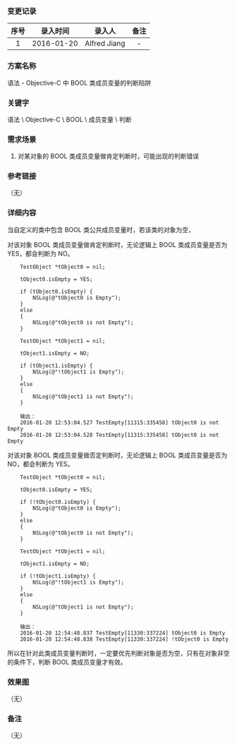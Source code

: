 ### 变更记录

| 序号 | 录入时间 | 录入人 | 备注 |
|:--------:|:--------:|:--------:|:--------:|
| 1 | 2016-01-20 | Alfred Jiang | - |

### 方案名称

语法 - Objective-C 中 BOOL 类成员变量的判断陷阱

### 关键字

语法 \ Objective-C \ BOOL \ 成员变量 \ 判断

### 需求场景

1. 对某对象的 BOOL 类成员变量做肯定判断时，可能出现的判断错误

### 参考链接
（无）

### 详细内容

当自定义的类中包含 BOOL 类公共成员变量时，若该类的对象为空，

对该对象 BOOL 类成员变量做肯定判断时，无论逻辑上 BOOL 类成员变量是否为 YES，都会判断为 NO。
```
    TestObject *tObject0 = nil;
    
    tObject0.isEmpty = YES;
    
    if (tObject0.isEmpty) {
        NSLog(@"tObject0 is Empty");
    }
    else
    {
        NSLog(@"tObject0 is not Empty");
    }

    TestObject *tObject1 = nil;
    
    tObject1.isEmpty = NO;
    
    if (tObject1.isEmpty) {
        NSLog(@"!tObject1 is Empty");
    }
    else
    {
        NSLog(@"tObject1 is not Empty");
    }
    
    输出：
    2016-01-20 12:53:04.527 TestEmpty[11315:335458] tObject0 is not Empty
	2016-01-20 12:53:04.528 TestEmpty[11315:335458] tObject0 is not Empty
```

对该对象 BOOL 类成员变量做否定判断时，无论逻辑上 BOOL 类成员变量是否为 NO，都会判断为 YES。
```
    TestObject *tObject0 = nil;
    
    tObject0.isEmpty = YES;
    
    if (!tObject0.isEmpty) {
        NSLog(@"tObject0 is Empty");
    }
    else
    {
        NSLog(@"tObject0 is not Empty");
    }

    TestObject *tObject1 = nil;
    
    tObject1.isEmpty = NO;
    
    if (!tObject1.isEmpty) {
        NSLog(@"!tObject1 is Empty");
    }
    else
    {
        NSLog(@"tObject1 is not Empty");
    }
    
    输出：
	2016-01-20 12:54:48.837 TestEmpty[11330:337224] tObject0 is Empty
	2016-01-20 12:54:48.838 TestEmpty[11330:337224] !tObject0 is Empty
```

所以在针对此类成员变量判断时，一定要优先判断对象是否为空，只有在对象非空的条件下，判断 BOOL 类成员变量才有效。

### 效果图
（无）

### 备注
（无）